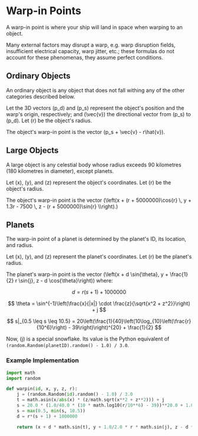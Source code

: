 # Warp-in Points

A warp-in point is where your ship will land in space when warping to an object.

Many external factors may disrupt a warp, e.g. warp disruption fields, insufficient electrical capacity, warp jitter, etc.; these formulas do not account for these phenomenas, they assume perfect conditions.

## Ordinary Objects

An ordinary object is any object that does not fall withing any of the other categories described below.

Let the 3D vectors \(p_d\) and \(p_s\) represent the object's position and the warp's origin, respectively; and \(\vec{v}\) the directional vector from \(p_s\) to \(p_d\). Let \(r\) be the object's radius.

The object's warp-in point is the vector \(p_s + \vec{v} - r\hat{v}\).

## Large Objects

A large object is any celestial body whose radius exceeds 90 kilometres (180 kilometres in diameter), except planets.

Let \(x\), \(y\), and \(z\) represent the object's coordinates. Let \(r\) be the object's radius.

The object's warp-in point is the vector
\(\left(x + (r + 5000000)\cos{r} \\,
  y + 1.3r - 7500 \\,
  z - (r + 5000000)\sin{r} \\\right).\)

## Planets

The warp-in point of a planet is determined by the planet's ID, its location, and radius.

Let \(x\), \(y\), and \(z\) represent the planet's coordinates. Let \(r\) be the planet's radius.

The planet's warp-in point is the vector
\(\left(x + d \sin{\theta},
  y + \frac{1}{2} r \sin{j},
  z - d \cos{\theta}\right)\)
where:

$$ d = r(s + 1) + 1000000 $$

$$ \theta = \sin^{-1}\left(\frac{x}{|x|} \cdot \frac{z}{\sqrt{x^2 + z^2}}\right) + j $$

$$ s|_{0.5 \leq s \leq 10.5} = 20\left(\frac{1}{40}\left(10\log_{10}\left(\frac{r}{10^6}\right) - 39\right)\right)^{20} + \frac{1}{2} $$

Now, \(j\) is a special snowflake. Its value is the Python equivalent of
`(random.Random(planetID).random() - 1.0) / 3.0`.

### Example Implementation

```python
import math
import random

def warpin(id, x, y, z, r):
    j = (random.Random(id).random() - 1.0) / 3.0
    t = math.asin(x/abs(x) * (z/math.sqrt(x**2 + z**2))) + j
    s = 20.0 * (1.0/40.0 * (10 * math.log10(r/10**6) - 39))**20.0 + 1.0/2.0
    s = max(0.5, min(s, 10.5))
    d = r*(s + 1) + 1000000

    return (x + d * math.sin(t), y + 1.0/2.0 * r * math.sin(j), z - d * math.cos(t))
```
